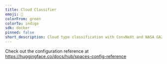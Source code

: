 ```yaml
---
title: Cloud Classifier
emoji: 🚀
colorFrom: green
colorTo: indigo
sdk: docker
pinned: false
short_description: Cloud type classification with ConvNeXt and NASA GAZE data
---
```


Check out the configuration reference at https://huggingface.co/docs/hub/spaces-config-reference
